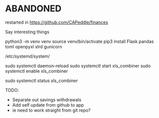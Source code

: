 # ABANDONED

restarted in https://github.com/CAPeddle/finances


Say interesting things


python3 -m venv venv
source venv/bin/activate
pip3 install Flask pandas toml openpyxl xlrd gunicorn


/etc/systemd/system/

sudo systemctl daemon-reload
sudo systemctl start xls_combiner
sudo systemctl enable xls_combiner

sudo systemctl status xls_combiner

TODO:
- Separate out savings withdrawals
- Add self update from github to app
-   ie need to work straight from git repo? 
